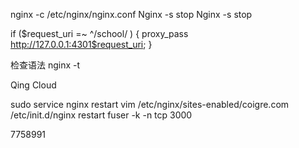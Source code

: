 nginx -c /etc/nginx/nginx.conf
Nginx -s stop
Nginx -s stop


 if ($request_uri =~ ^/school/ ) {
       proxy_pass http://127.0.0.1:4301$request_uri;
 }


检查语法
nginx -t


Qing Cloud

sudo service nginx restart
vim /etc/nginx/sites-enabled/coigre.com
/etc/init.d/nginx restart 
fuser -k -n tcp 3000



7758991
